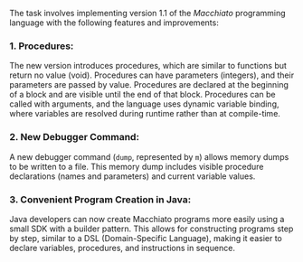 The task involves implementing version 1.1 of the *Macchiato* programming language with the following features and improvements:

### 1. **Procedures**:
The new version introduces procedures, which are similar to functions but return no value (void). Procedures can have parameters (integers), and their parameters are passed by value. Procedures are declared at the beginning of a block and are visible until the end of that block. Procedures can be called with arguments, and the language uses dynamic variable binding, where variables are resolved during runtime rather than at compile-time.

### 2. **New Debugger Command**:
A new debugger command (`dump`, represented by `m`) allows memory dumps to be written to a file. This memory dump includes visible procedure declarations (names and parameters) and current variable values.

### 3. **Convenient Program Creation in Java**:
Java developers can now create Macchiato programs more easily using a small SDK with a builder pattern. This allows for constructing programs step by step, similar to a DSL (Domain-Specific Language), making it easier to declare variables, procedures, and instructions in sequence.
